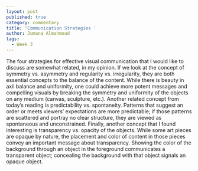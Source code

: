 ```yaml
---
layout: post
published: true
category: commentary
title: 'Communication Strategies '
author: Jumana Almahmoud
tags:
  - Week 3
---
```

The four strategies for effective visual communication that I would like to discuss are somewhat related, in my opinion. If we look at the concept of symmetry vs. asymmetry and regularity vs. irregularity, they are both essential concepts to the balance of the content. While there is beauty in axil balance and uniformity, one could achieve more potent messages and compelling visuals by breaking the symmetry and uniformity of the objects on any medium (canvas, sculpture, etc.). Another related concept from today’s reading is predictability vs. spontaneity. Patterns that suggest an order or meets viewers’ expectations are more predictable; if those patterns are scattered and portray no clear structure, they are viewed as spontaneous and unconstrained. Finally, another concept that I found interesting is transparency vs. opacity of the objects. While some art pieces are opaque by nature, the placement and color of content in those pieces convey an important message about transparency. Showing the color of the background through an object in the foreground communicates a transparent object; concealing the background with that object signals an opaque object.
